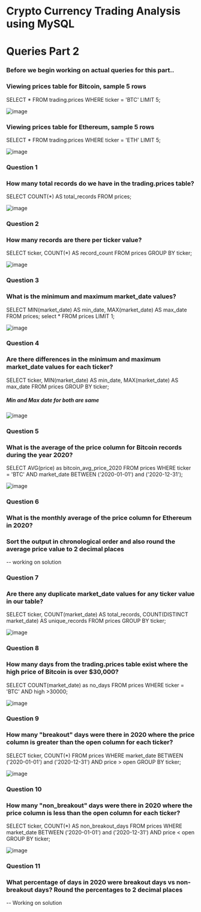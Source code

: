 # Crypto Currency Trading Analysis using MySQL
# Queries Part  2

### Before we begin working on actual queries for this part..
### Viewing prices table for Bitcoin, sample 5 rows
SELECT * FROM trading.prices WHERE ticker = 'BTC' LIMIT 5;

![image](https://user-images.githubusercontent.com/70786229/149525278-b6670d27-28a0-4955-bfab-3f88ee03891c.png)

### Viewing prices table for Ethereum, sample 5 rows
SELECT * FROM trading.prices WHERE ticker = 'ETH' LIMIT 5;

![image](https://user-images.githubusercontent.com/70786229/149525421-6ff64540-6384-45cd-93d1-815e3deb037f.png)

### Question 1
### How many total records do we have in the trading.prices table?
SELECT COUNT(*) AS total_records FROM prices;

![image](https://user-images.githubusercontent.com/70786229/149525756-7fb4a120-b4f1-4e99-b023-34603f6dbc2c.png)

### Question 2
### How many records are there per ticker value?
SELECT ticker, COUNT(*) AS record_count
FROM prices
GROUP BY ticker; 

![image](https://user-images.githubusercontent.com/70786229/149526356-25686248-14d7-48f1-92f6-55048703cff4.png)

### Question 3
### What is the minimum and maximum market_date values?
SELECT MIN(market_date) AS min_date,
MAX(market_date) AS max_date
FROM prices;
select * FROM prices
LIMIT 1;

![image](https://user-images.githubusercontent.com/70786229/149530686-d890de02-3ec4-4cb7-a91e-9fb423f70049.png)

### Question 4
### Are there differences in the minimum and maximum market_date values for each ticker?
SELECT ticker, MIN(market_date) AS min_date,
MAX(market_date) AS max_date
FROM prices
GROUP BY ticker;
##### Min and Max date for both are same

![image](https://user-images.githubusercontent.com/70786229/149532377-ab75dfe9-90c2-448f-9e4e-c794ddd13093.png)

### Question 5
### What is the average of the price column for Bitcoin records during the year 2020?
SELECT AVG(price) as bitcoin_avg_price_2020
FROM prices
WHERE ticker = 'BTC' 
AND market_date BETWEEN ('2020-01-01') and ('2020-12-31');

![image](https://user-images.githubusercontent.com/70786229/149539773-ca812134-bdfd-468f-80b9-5516f25c780b.png)

### Question 6
### What is the monthly average of the price column for Ethereum in 2020?
### Sort the output in chronological order and also round the average price value to 2 decimal places
-- working on solution

### Question 7
### Are there any duplicate market_date values for any ticker value in our table?
SELECT ticker,
COUNT(market_date) AS total_records,
COUNT(DISTINCT market_date) AS unique_records
FROM prices
GROUP BY ticker;

![image](https://user-images.githubusercontent.com/70786229/149547881-a8f9ba3b-f48d-4f53-af6e-53fa68ae0026.png)

### Question 8
### How many days from the trading.prices table exist where the high price of Bitcoin is over $30,000?
SELECT COUNT(market_date) as no_days
FROM prices
WHERE ticker = 'BTC'
AND high >30000;

![image](https://user-images.githubusercontent.com/70786229/149555593-c3059365-87df-44df-bf8e-e49786b409ab.png)

### Question 9
### How many "breakout" days were there in 2020 where the price column is greater than the open column for each ticker?
SELECT ticker,
COUNT(*)
FROM prices
WHERE market_date BETWEEN ('2020-01-01') and ('2020-12-31')
AND price > open
GROUP BY ticker;

![image](https://user-images.githubusercontent.com/70786229/149556245-26c18f03-24ff-4f21-b295-8163f86a4cb1.png)

### Question 10
### How many "non_breakout" days were there in 2020 where the price column is less than the open column for each ticker?
SELECT ticker,
COUNT(*) AS non_breakout_days
FROM prices
WHERE market_date BETWEEN ('2020-01-01') and ('2020-12-31')
AND price < open
GROUP BY ticker;

![image](https://user-images.githubusercontent.com/70786229/149556513-d109b8b1-2842-4dbd-a065-e886d198f292.png)

### Question 11
### What percentage of days in 2020 were breakout days vs non-breakout days? Round the percentages to 2 decimal places
-- Working on solution

